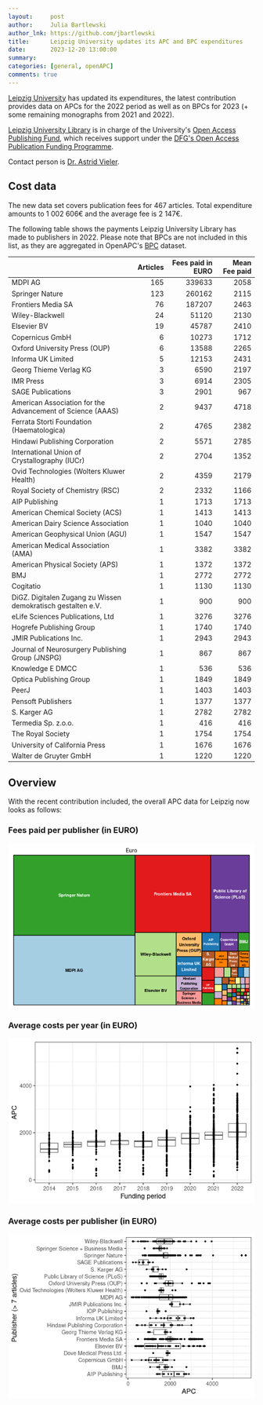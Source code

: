 ```yaml
---
layout:     post
author:     Julia Bartlewski
author_lnk: https://github.com/jbartlewski
title:      Leipzig University updates its APC and BPC expenditures
date:       2023-12-20 13:00:00
summary:    
categories: [general, openAPC]
comments: true
---
```




[Leipzig University](https://www.uni-leipzig.de/en) has updated its expenditures, the latest contribution provides data on APCs for the 2022 period as well as on BPCs for 2023 (+ some remaining monographs from 2021 and 2022).

[Leipzig University Library](http://www.ub.uni-leipzig.de/en/home/) is in charge of the University's [Open Access Publishing Fund](https://www.ub.uni-leipzig.de/en/open-science/publishing-fund/), which receives support under the [DFG's Open Access Publication Funding Programme](https://www.dfg.de/en/research_funding/programmes/infrastructure/lis/open_access/infrastructure_funding/).

Contact person is [Dr. Astrid Vieler](mailto:openaccess@ub.uni-leipzig.de).

## Cost data



The new data set covers publication fees for 467 articles. Total expenditure amounts to 1 002 606€ and the average fee is 2 147€.

The following table shows the payments Leipzig University Library has made to publishers in 2022. Please note that BPCs are not included in this list, as they are aggregated in OpenAPC's [BPC](https://github.com/OpenAPC/openapc-de/blob/master/data/bpc.csv) dataset.



|                                                             | Articles| Fees paid in EURO| Mean Fee paid|
|:------------------------------------------------------------|--------:|-----------------:|-------------:|
|MDPI AG                                                      |      165|            339633|          2058|
|Springer Nature                                              |      123|            260162|          2115|
|Frontiers Media SA                                           |       76|            187207|          2463|
|Wiley-Blackwell                                              |       24|             51120|          2130|
|Elsevier BV                                                  |       19|             45787|          2410|
|Copernicus GmbH                                              |        6|             10273|          1712|
|Oxford University Press (OUP)                                |        6|             13588|          2265|
|Informa UK Limited                                           |        5|             12153|          2431|
|Georg Thieme Verlag KG                                       |        3|              6590|          2197|
|IMR Press                                                    |        3|              6914|          2305|
|SAGE Publications                                            |        3|              2901|           967|
|American Association for the Advancement of Science (AAAS)   |        2|              9437|          4718|
|Ferrata Storti Foundation (Haematologica)                    |        2|              4765|          2382|
|Hindawi Publishing Corporation                               |        2|              5571|          2785|
|International Union of Crystallography (IUCr)                |        2|              2704|          1352|
|Ovid Technologies (Wolters Kluwer Health)                    |        2|              4359|          2179|
|Royal Society of Chemistry (RSC)                             |        2|              2332|          1166|
|AIP Publishing                                               |        1|              1713|          1713|
|American Chemical Society (ACS)                              |        1|              1413|          1413|
|American Dairy Science Association                           |        1|              1040|          1040|
|American Geophysical Union (AGU)                             |        1|              1547|          1547|
|American Medical Association (AMA)                           |        1|              3382|          3382|
|American Physical Society (APS)                              |        1|              1372|          1372|
|BMJ                                                          |        1|              2772|          2772|
|Cogitatio                                                    |        1|              1130|          1130|
|DiGZ. Digitalen Zugang zu Wissen demokratisch gestalten e.V. |        1|               900|           900|
|eLife Sciences Publications, Ltd                             |        1|              3276|          3276|
|Hogrefe Publishing Group                                     |        1|              1740|          1740|
|JMIR Publications Inc.                                       |        1|              2943|          2943|
|Journal of Neurosurgery Publishing Group (JNSPG)             |        1|               867|           867|
|Knowledge E DMCC                                             |        1|               536|           536|
|Optica Publishing Group                                      |        1|              1849|          1849|
|PeerJ                                                        |        1|              1403|          1403|
|Pensoft Publishers                                           |        1|              1377|          1377|
|S. Karger AG                                                 |        1|              2782|          2782|
|Termedia Sp. z.o.o.                                          |        1|               416|           416|
|The Royal Society                                            |        1|              1754|          1754|
|University of California Press                               |        1|              1676|          1676|
|Walter de Gruyter GmbH                                       |        1|              1220|          1220|



## Overview

With the recent contribution included, the overall APC data for Leipzig now looks as follows:

### Fees paid per publisher (in EURO)

![plot of chunk tree_leipzig_2023_12_20_full](/figure/tree_leipzig_2023_12_20_full-1.png)

###  Average costs per year (in EURO)

![plot of chunk box_leipzig_2023_12_20_year_full](/figure/box_leipzig_2023_12_20_year_full-1.png)

###  Average costs per publisher (in EURO)

![plot of chunk box_leipzig_2023_12_20_publisher_full](/figure/box_leipzig_2023_12_20_publisher_full-1.png)
